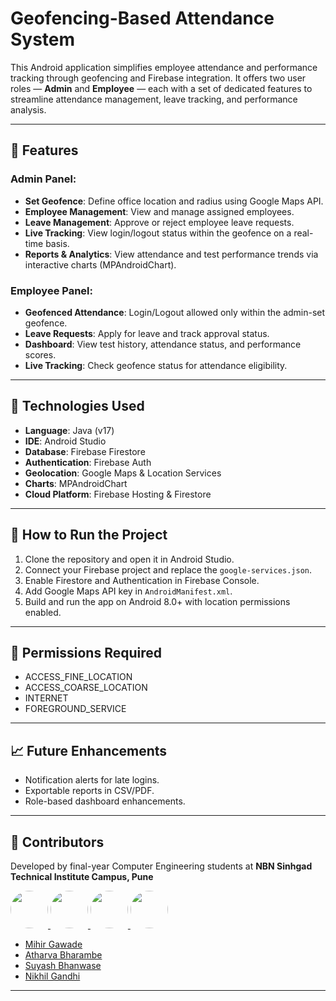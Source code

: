 # Geofencing-Based Attendance System

This Android application simplifies employee attendance and performance tracking through geofencing and Firebase integration. It offers two user roles — **Admin** and **Employee** — each with a set of dedicated features to streamline attendance management, leave tracking, and performance analysis.

---

## 📱 Features

### Admin Panel:
- **Set Geofence**: Define office location and radius using Google Maps API.
- **Employee Management**: View and manage assigned employees.
- **Leave Management**: Approve or reject employee leave requests.
- **Live Tracking**: View login/logout status within the geofence on a real-time basis.
- **Reports & Analytics**: View attendance and test performance trends via interactive charts (MPAndroidChart).


### Employee Panel:
- **Geofenced Attendance**: Login/Logout allowed only within the admin-set geofence.
- **Leave Requests**: Apply for leave and track approval status.
- **Dashboard**: View test history, attendance status, and performance scores.
- **Live Tracking**: Check geofence status for attendance eligibility.

---

## 🔧 Technologies Used

- **Language**: Java (v17)
- **IDE**: Android Studio
- **Database**: Firebase Firestore
- **Authentication**: Firebase Auth
- **Geolocation**: Google Maps & Location Services
- **Charts**: MPAndroidChart
- **Cloud Platform**: Firebase Hosting & Firestore

---

## 🚀 How to Run the Project

1. Clone the repository and open it in Android Studio.
2. Connect your Firebase project and replace the `google-services.json`.
3. Enable Firestore and Authentication in Firebase Console.
4. Add Google Maps API key in `AndroidManifest.xml`.
5. Build and run the app on Android 8.0+ with location permissions enabled.

---

## 📌 Permissions Required

- ACCESS_FINE_LOCATION
- ACCESS_COARSE_LOCATION
- INTERNET
- FOREGROUND_SERVICE

---

## 📈 Future Enhancements

- Notification alerts for late logins.
- Exportable reports in CSV/PDF.
- Role-based dashboard enhancements.

---

## 🤝 Contributors  

Developed by final-year Computer Engineering students at **NBN Sinhgad Technical Institute Campus, Pune**  

<a href="https://github.com/mihir-mihir-gawade">
  <img src="https://avatars.githubusercontent.com/mihir-mihir-gawade" width="60px" style="border-radius:50%;" />
</a>
<a href="https://github.com/atharvabharambe">
  <img src="https://avatars.githubusercontent.com/atharvabharambe" width="60px" style="border-radius:50%;" />
</a>
<a href="https://github.com/suyash-username">
  <img src="https://avatars.githubusercontent.com/suyash-username" width="60px" style="border-radius:50%;" />
</a>
<a href="https://github.com/nikhilgandhi08">
  <img src="https://avatars.githubusercontent.com/nikhilgandhi08" width="60px" style="border-radius:50%;" />
</a>

- [Mihir Gawade](https://github.com/mihir-mihir-gawade)  
- [Atharva Bharambe](https://github.com/atharvabharambe)  
- [Suyash Bhanwase](https://github.com/suyash-username)  
- [Nikhil Gandhi](https://github.com/nikhilgandhi08)  




---




